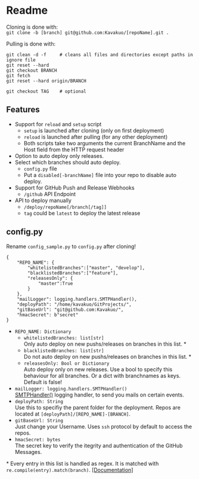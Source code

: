 # Readme

Cloning is done with:  
`git clone -b [branch] git@github.com:Kavakuo/[repoName].git .`

Pulling is done with:
```
git clean -d -f     # cleans all files and directories except paths in ignore file
git reset --hard
git checkout BRANCH
git fetch
git reset --hard origin/BRANCH

git checkout TAG    # optional
```

## Features
* Support for `reload` and `setup` script
    * `setup` is launched after cloning (only on first deployment)
    * `reload` is launched after pulling (for any other deployment)
    * Both scripts take two arguments the current BranchName and the Host field from the HTTP request header
* Option to auto deploy only releases.
* Select which branches should auto deploy.
    * `config.py` file
    * Put a `disabled[-branchName]` file into your repo to disable auto deploy.
* Support for GitHub Push and Release Webhooks
    * `/github` API Endpoint
* API to deploy manually
    * `/deploy/repoName[/branch[/tag]]`
    * `tag` could be `latest` to deploy the latest release


## config.py
Rename `config_sample.py` to `config.py` after cloning!

```
{
    "REPO_NAME": {
        "whitelistedBranches":["master", "develop"],
        "blacklistedBranches":["feature"],
        "releasesOnly": {
            "master":True
        }
    },
    "mailLogger": logging.handlers.SMTPHandler(),
    "deployPath": "/home/kavakuo/GitProjects/",
    "gitBaseUrl": "git@github.com:Kavakuo/",
    "hmacSecret": b"secret"
}
```

* `REPO_NAME: Dictionary`
    * `whitelistedBranches: list[str]`  
    Only auto deploy on new pushs/releases on branches in this list. \*
    * `blacklistedBranches: list[str]`  
    Do not auto deploy on new pushs/releases on branches in this list. \*
    * `releasesOnly: Bool or Dictionary`  
    Auto deploy only on new releases. Use a bool to specify this behaviour for all branches. Or a dict with branchnames as keys. Default is false!
* `mailLogger: logging.handlers.SMTPHandler()`  
[SMTPHandler()](https://docs.python.org/3.6/library/logging.handlers.html#logging.handlers.SMTPHandler) logging handler, to send you mails on certain events.
* `deployPath: String`  
Use this to specifiy the parent folder for the deployment. Repos are located at `[deployPath]/[REPO_NAME]-[BRANCH]`.
* `gitBaseUrl: String`  
Just change your Username. Uses `ssh` protocol by default to access the repos.
* `hmacSecret: bytes`  
The secret key to verify the itegrity and authentication of the GitHub Messages.

\* Every entry in this list is handled as regex. It is matched with `re.compile(entry).match(branch)`. [\[Documentation\]](https://docs.python.org/3.6/library/re.html#re.match)

